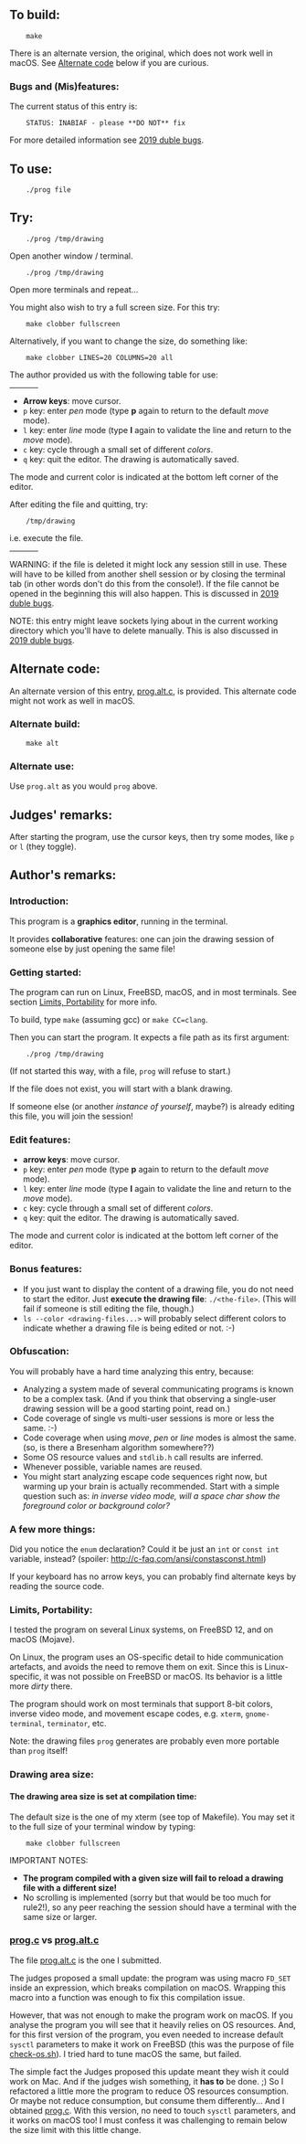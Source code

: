 ## To build:

``` <!---sh-->
    make
```

There is an alternate version, the original, which does not work well in macOS.
See [Alternate code](#alternate-code) below if you are curious.


### Bugs and (Mis)features:

The current status of this entry is:

```
    STATUS: INABIAF - please **DO NOT** fix
```

For more detailed information see [2019 duble bugs](../../bugs.html#2019_duble).


## To use:

``` <!---sh-->
    ./prog file
```


## Try:

``` <!---sh-->
    ./prog /tmp/drawing
```

Open another window / terminal.

``` <!---sh-->
    ./prog /tmp/drawing
```

Open more terminals and repeat...

You might also wish to try a full screen size. For this try:

``` <!---sh-->
    make clobber fullscreen
```

Alternatively, if you want to change the size, do something like:

``` <!---sh-->
    make clobber LINES=20 COLUMNS=20 all
```

The author provided us with the following table for use:

<hr style="width:10%;text-align:left;margin-left:0">

* **Arrow keys**: move cursor.
* `p` key: enter *pen* mode (type **p** again to return to the default *move*
mode).
* `l` key: enter *line* mode (type **l** again to validate the line and return
to the *move* mode).
* `c` key: cycle through a small set of different *colors*.
* `q` key: quit the editor. The drawing is automatically saved.

The mode and current color is indicated at the bottom left corner of
the editor.

After editing the file and quitting, try:

``` <!---sh-->
    /tmp/drawing
```

i.e. execute the file.


<hr style="width:10%;text-align:left;margin-left:0">

WARNING: if the file is deleted it might lock any session still in use. These
will have to be killed from another shell session or by closing the terminal tab
(in other words don't do this from the console!). If the file cannot be opened
in the beginning this will also happen. This is discussed in
[2019 duble bugs](../../bugs.html#2019_duble).

NOTE: this entry might leave sockets lying about in the current working
directory which you'll have to delete manually. This is also discussed in
[2019 duble bugs](../../bugs.html#2019_duble).


## Alternate code:

An alternate version of this entry, [prog.alt.c](%%REPO_URL%%/2019/duble/prog.alt.c), is provided.  This
alternate code might not work as well in macOS.


### Alternate build:

``` <!---sh-->
    make alt
```


### Alternate use:

Use `prog.alt` as you would `prog` above.


## Judges' remarks:

After starting the program, use the cursor keys, then try some modes, like `p`
or `l` (they toggle).


## Author's remarks:

### Introduction:

This program is a **graphics editor**, running in the terminal.

It provides **collaborative** features: one can join the drawing session
of someone else by just opening the same file!


### Getting started:

The program can run on Linux, FreeBSD, macOS, and in most terminals.
See section [Limits, Portability](#limits-portability) for more info.

To build, type `make` (assuming gcc) or `make CC=clang`.

Then you can start the program. It expects a file path as its first argument:

``` <!---sh-->
    ./prog /tmp/drawing
```

(If not started this way, with a file, `prog` will refuse to start.)

If the file does not exist, you will start with a blank drawing.

If someone else (or another *instance of yourself*, maybe?) is already
editing this file, you will join the session!


### Edit features:

* **arrow keys**: move cursor.
* `p` key: enter *pen* mode (type **p** again to return to the default *move* mode).
* `l` key: enter *line* mode (type **l** again to validate the line and return to the *move* mode).
* `c` key: cycle through a small set of different *colors*.
* `q` key: quit the editor. The drawing is automatically saved.

The mode and current color is indicated at the bottom left corner of
the editor.


### Bonus features:

* If you just want to display the content of a drawing file, you do not
  need to start the editor. Just **execute the drawing file**: `./<the-file>`.
  (This will fail if someone is still editing the file, though.)
* `ls --color <drawing-files...>` will probably select different colors
  to indicate whether a drawing file is being edited or not. :-)

### Obfuscation:

You will probably have a hard time analyzing this entry, because:

*   Analyzing a system made of several communicating programs is known to
    be a complex task. (And if you think that observing a single-user drawing
    session will be a good starting point, read on.)
*   Code coverage of single vs multi-user sessions is more or less the same. :-)
*   Code coverage when using *move*, *pen* or *line* modes is almost the same.
    (so, is there a Bresenham algorithm somewhere??)
*   Some OS resource values and `stdlib.h` call results are inferred.
*   Whenever possible, variable names are reused.
*   You might start analyzing escape code sequences right now, but warming up
    your brain is actually recommended. Start with a simple question such as:
    *in inverse video mode, will a space char show the foreground color or
    background color?*

### A few more things:

Did you notice the `enum` declaration? Could it be just an `int` or `const int`
variable, instead? (spoiler: <http://c-faq.com/ansi/constasconst.html>)

If your keyboard has no arrow keys, you can probably find alternate keys by
reading the source code.


### Limits, Portability:

I tested the program on several Linux systems, on FreeBSD 12, and on
macOS (Mojave).

On Linux, the program uses an OS-specific detail to hide communication
artefacts, and avoids the need to remove them on exit.
Since this is Linux-specific, it was not possible on FreeBSD or macOS.
Its behavior is a little more *dirty* there.

The program should work on most terminals that support 8-bit colors,
inverse video mode, and movement escape codes, e.g. `xterm`, `gnome-terminal`,
`terminator`, etc.

Note: the drawing files `prog` generates are probably even more portable than
`prog` itself!


### Drawing area size:


#### The drawing area size is set at compilation time:

The default size is the one of my xterm (see top of Makefile).
You may set it to the full size of your terminal window by typing:

``` <!---sh-->
    make clobber fullscreen
```

IMPORTANT NOTES:

*   **The program compiled with a given size will fail to reload a drawing file
    with a different size!**
*   No scrolling is implemented (sorry but that would be too much for rule2!),
    so any peer reaching the session should have a terminal with the same
    size or larger.

### [prog.c](%%REPO_URL%%/2019/duble/prog.c) vs [prog.alt.c](%%REPO_URL%%/2019/duble/prog.alt.c)

The file [prog.alt.c](%%REPO_URL%%/2019/duble/prog.alt.c) is the one I submitted.

The judges proposed a small update: the program was using macro `FD_SET` inside an
expression, which breaks compilation on macOS. Wrapping this macro into a
function was enough to fix this compilation issue.

However, that was not enough to make the program work on macOS. If you analyse
the program you will see that it heavily relies on OS resources. And, for this
first version of the program, you even needed to increase default `sysctl`
parameters to make it work on FreeBSD (this was the purpose of file
[check-os.sh](%%REPO_URL%%/2019/duble/check-os.sh)). I tried hard to tune macOS the same, but failed.

The simple fact the Judges proposed this update meant they wish it could work on
Mac.  And if the judges wish something, it **has to** be done. ;) So I
refactored a little more the program to reduce OS resources consumption.  Or
maybe not reduce consumption, but consume them differently...  And I obtained
[prog.c](%%REPO_URL%%/2019/duble/prog.c). With this version, no need to touch `sysctl` parameters, and
it works on macOS too!  I must confess it was challenging to remain below the
size limit with this little change.

<!--

    Copyright © 1984-2024 by Landon Curt Noll. All Rights Reserved.

    You are free to share and adapt this file under the terms of this license:

	Creative Commons Attribution-ShareAlike 4.0 International (CC BY-SA 4.0)

    For more information, see:

	https://creativecommons.org/licenses/by-sa/4.0/

-->

